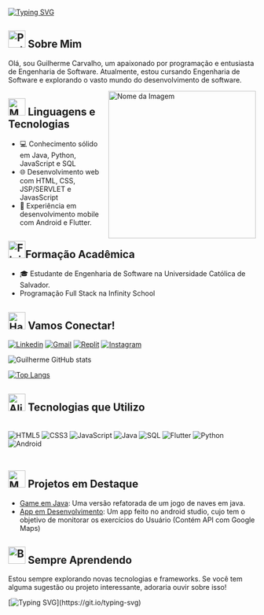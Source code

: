 [![Typing SVG](https://readme-typing-svg.demolab.com?font=Jaro&size=32&pause=1000&color=F71F5B&background=FFFFFF00&random=false&width=435&lines=%F0%9F%91%8B+Bem-vindo+ao+meu+Perfil!+%F0%9F%91%A8%E2%80%8D%F0%9F%92%BB)](https://git.io/typing-svg)

## <img src="https://raw.githubusercontent.com/Tarikul-Islam-Anik/Animated-Fluent-Emojis/master/Emojis/Activities/Party%20Popper.png" alt="Party Popper" width="35" height="35" /> Sobre Mim

Olá, sou Guilherme Carvalho, um apaixonado por programação e entusiasta de Engenharia de Software. Atualmente, estou cursando Engenharia de Software e explorando o vasto mundo do desenvolvimento de software.

<img src="https://github.com/Fiudy/Fiudy/assets/89918329/ea4a89c6-5b7d-4851-8291-a8e7836b848e" alt="Nome da Imagem" min-width="300px" max-width="300px" width="300px" align="right">

## <img src="https://raw.githubusercontent.com/Tarikul-Islam-Anik/Animated-Fluent-Emojis/master/Emojis/People%20with%20professions/Man%20Technologist%20Light%20Skin%20Tone.png" alt="Man Technologist Light Skin Tone" width="35" height="35" /> Linguagens e Tecnologias

- 💻 Conhecimento sólido em Java, Python, JavaScript e SQL
- 🌐 Desenvolvimento web com HTML, CSS, JSP/SERVLET e JavasScript
- 📱 Experiência em desenvolvimento mobile com Android e Flutter.

## <img src="https://raw.githubusercontent.com/Tarikul-Islam-Anik/Animated-Fluent-Emojis/master/Emojis/Travel%20and%20places/Flying%20Saucer.png" alt="Flying Saucer" width="35" height="35" />Formação Acadêmica

- 🎓 Estudante de Engenharia de Software na Universidade Católica de Salvador.
- Programação Full Stack na Infinity School

## <img src="https://raw.githubusercontent.com/Tarikul-Islam-Anik/Animated-Fluent-Emojis/master/Emojis/Hand%20gestures/Handshake.png" alt="Handshake" width="35" height="35" /> Vamos Conectar!

[![Linkedin](https://img.shields.io/badge/LinkedIn-0077B5?style=for-the-badge&logo=linkedin&logoColor=white)](https://www.linkedin.com/in/guilherme-carvalho-bbb584215/)
[![Gmail](https://img.shields.io/badge/Gmail-D14836?style=for-the-badge&logo=gmail&logoColor=white)](mailto:luisguilherme.carvalho@ucsal.edu.com)
[![Replit](https://img.shields.io/badge/Replit-667881?style=for-the-badge&logo=replit&logoColor=white)](https://replit.com/@LUISGUILHERME56)
[![Instagram](https://img.shields.io/badge/Instagram-E4405F?style=for-the-badge&logo=instagram&logoColor=white)](https://www.instagram.com/https.carvalhogui/)




![Guilherme GitHub stats](https://github-readme-stats.vercel.app/api?username=Fiudy&show_icons=true&theme=dracula)

[![Top Langs](https://github-readme-stats.vercel.app/api/top-langs/?username=Fiudy&layout=compact&theme=dracula)](https://github.com/seu-username/github-readme-stats)

## <img src="https://raw.githubusercontent.com/Tarikul-Islam-Anik/Telegram-Animated-Emojis/main/Smileys/Alien%20Monster.webp" alt="Alien Monster" width="35" height="35" /> Tecnologias que Utilizo 

<div style="display: inline_block"><br/>
  <img align="center" alt="HTML5" src="https://img.shields.io/badge/HTML5-E34F26?style=for-the-badge&logo=html5&logoColor=white" />
  <img align="center" alt="CSS3" src="https://img.shields.io/badge/CSS3-1572B6?style=for-the-badge&logo=css3&logoColor=white" />
  <img align="center" alt="JavaScript" src="https://img.shields.io/badge/JavaScript-F7DF1E?style=for-the-badge&logo=javascript&logoColor=black" />
  <img align="center" alt="Java" src="https://img.shields.io/badge/Java-007396?style=for-the-badge&logo=java&logoColor=white" />
  <img align="center" alt="SQL" src="https://img.shields.io/badge/SQL-4479A1?style=for-the-badge&logo=sql&logoColor=white" />
  <img align="center" alt="Flutter" src="https://img.shields.io/badge/Flutter-02569B?style=for-the-badge&logo=flutter&logoColor=white" />
  <img align="center" alt="Python" src="https://img.shields.io/badge/Python-3776AB?style=for-the-badge&logo=python&logoColor=white" />
  <img align="center" alt="Android" src="https://img.shields.io/badge/Android-3DDC84?style=for-the-badge&logo=android&logoColor=white" />
</div><br/>

## <img src="https://raw.githubusercontent.com/Tarikul-Islam-Anik/Telegram-Animated-Emojis/main/Objects/Mobile%20Phone.webp" alt="Mobile Phone" width="35" height="35" /> Projetos em Destaque

- [Game em Java](https://github.com/Fiudy/Trabalho-POOAvancado.git): Uma versão refatorada de um jogo de naves em java.
- [App em Desenvolvimento](https://github.com/Fiudy/Aplicativo.git): Um app feito no android studio, cujo tem o objetivo de monitorar os exercícios do Usuário (Contém API com Google Maps)

## <img src="https://raw.githubusercontent.com/Tarikul-Islam-Anik/Telegram-Animated-Emojis/main/Objects/Books.webp" alt="Books" width="35" height="35" /> Sempre Aprendendo

Estou sempre explorando novas tecnologias e frameworks. Se você tem alguma sugestão ou projeto interessante, adoraria ouvir sobre isso!

[![Typing SVG](https://readme-typing-svg.demolab.com?font=Jaro&size=23&pause=1000&color=F71F5B&background=FFFFFF00&random=false&width=435&lines=Espero+que+tenha+gostado!)](https://git.io/typing-svg)
